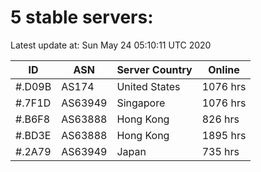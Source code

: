 # 5 stable servers:

Latest update at: Sun May 24 05:10:11 UTC 2020

| ID | ASN | Server Country | Online |
| -- | --- | -------------- | ------ |
| #.D09B | AS174 | United States | 1076 hrs |
| #.7F1D | AS63949 | Singapore | 1076 hrs |
| #.B6F8 | AS63888 | Hong Kong | 826 hrs |
| #.BD3E | AS63888 | Hong Kong | 1895 hrs |
| #.2A79 | AS63949 | Japan | 735 hrs |

